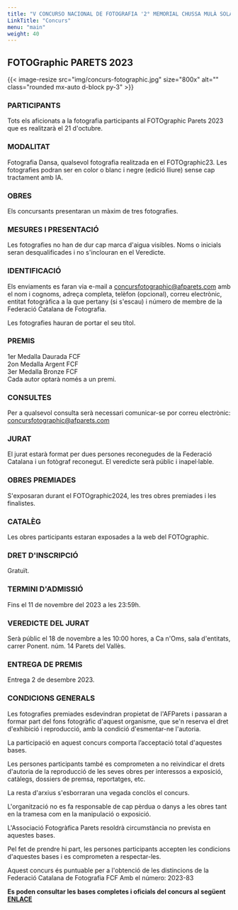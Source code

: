 ```yaml
---
title: "V CONCURSO NACIONAL DE FOTOGRAFIA '2° MEMORIAL CHUSSA MULÀ SOLÀ'"
LinkTitle: "Concurs"
menu: "main"
weight: 40
---
```


## FOTOGraphic PARETS 2023

{{< image-resize src="img/concurs-fotographic.jpg" size="800x" alt="" class="rounded mx-auto d-block py-3" >}}

### PARTICIPANTS

Tots els aficionats a la fotografia participants al FOTOgraphic Parets 2023 que es realitzarà el 21 d'octubre.

### MODALITAT

Fotografia Dansa, qualsevol fotografia realitzada en el FOTOgraphic23.
Les fotografies podran ser en color o blanc i negre (edició lliure) sense cap tractament amb IA.

### OBRES

Els concursants presentaran un màxim de tres fotografies.

### MESURES I PRESENTACIÓ

Les fotografies no han de dur cap marca d'aigua visibles.
Noms o inicials seran desqualificades i no s'inclouran en el Veredicte.

### IDENTIFICACIÓ

Els enviaments es faran via e-mail a [concursfotographic@afparets.com](mailto:concursfotographic@afparets.com)
amb el nom i cognoms, adreça completa, telèfon (opcional), correu electrònic, entitat fotogràfica a la que pertany (si s'escau) i número de membre de la Federació Catalana de Fotografia.

Les fotografies hauran de portar el seu títol.

### PREMIS

1er Medalla Daurada FCF\
2on Medalla Argent FCF\
3er Medalla Bronze FCF\
Cada autor optarà només a un premi.

### CONSULTES

Per a qualsevol consulta serà necessari comunicar-se por correu electrònic:
[concursfotographic@afparets.com](mailto:concursfotographic@afparets.com)

### JURAT

El jurat estarà format per dues persones reconegudes de la Federació Catalana i un fotògraf reconegut. El veredicte serà públic i inapel·lable.

### OBRES PREMIADES

S'exposaran durant el FOTOgraphic2024, les tres obres premiades i les finalistes.

### CATALÈG

Les obres participants estaran exposades a la web del FOTOgraphic.

### DRET D'INSCRIPCIÓ

Gratuït.

### TERMINI D'ADMISSIÓ

Fins el 11 de novembre del 2023 a les 23:59h.

### VEREDICTE DEL JURAT

Serà públic el 18 de novembre a les 10:00 hores, a Ca n'Oms, sala d'entitats, carrer Ponent. núm. 14 Parets del Vallès.

### ENTREGA DE PREMIS

Entrega 2 de desembre 2023.

### CONDICIONS GENERALS

Les fotografies premiades esdevindran propietat de l'AFParets i passaran a formar part del fons fotogràfic d'aquest organisme, que se'n reserva el dret d'exhibició i reproducció, amb la condició d'esmentar-ne l'autoria.

La participació en aquest concurs comporta l’acceptació total d'aquestes bases.

Les persones participants també es comprometen a no reivindicar el drets d'autoria de la reproducció de les seves obres per interessos a exposició, catàlegs, dossiers de premsa, reportatges, etc.

La resta d'arxius s'esborraran una vegada conclòs el concurs.

L'organització no es fa responsable de cap pèrdua o danys a les obres tant en la tramesa com en la manipulació o exposició.

L'Associació Fotogràfica Parets resoldrà circumstància no prevista en aquestes bases.

Pel fet de prendre hi part, les persones participants accepten les condicions d'aquestes bases i es comprometen a respectar-les.

Aquest concurs és puntuable per a l'obtenció de les distincions de la Federació Catalana de Fotografia FCF Amb el número: 2023-83

**Es poden consultar les bases completes i oficials del concurs al següent [ENLACE](/pdf/bases-concurso-2023-v1.jpeg)**
